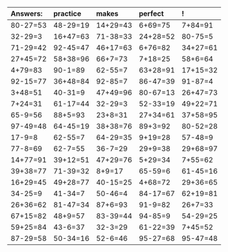 | Answers: | practice | makes | perfect | ! |
| :--- | :--- | :--- | :--- | :--- |
| 80-27=53 | 48-29=19 | 14+29=43 | 6+69=75 | 7+84=91 | 
| 32-29=3 | 16+47=63 | 71-38=33 | 24+28=52 | 80-75=5 | 
| 71-29=42 | 92-45=47 | 46+17=63 | 6+76=82 | 34+27=61 | 
| 27+45=72 | 58+38=96 | 66+7=73 | 7+18=25 | 58+6=64 | 
| 4+79=83 | 90-1=89 | 62-55=7 | 63+28=91 | 17+15=32 | 
| 92-15=77 | 36+48=84 | 92-85=7 | 86-47=39 | 91-87=4 | 
| 3+48=51 | 40-31=9 | 47+49=96 | 80-67=13 | 26+47=73 | 
| 7+24=31 | 61-17=44 | 32-29=3 | 52-33=19 | 49+22=71 | 
| 65-9=56 | 88+5=93 | 23+8=31 | 27+34=61 | 37+58=95 | 
| 97-49=48 | 64-45=19 | 38+38=76 | 89+3=92 | 80-52=28 | 
| 17-9=8 | 62-55=7 | 64-29=35 | 9+19=28 | 57-48=9 | 
| 77-8=69 | 62-7=55 | 36-7=29 | 29+9=38 | 29+68=97 | 
| 14+77=91 | 39+12=51 | 47+29=76 | 5+29=34 | 7+55=62 | 
| 39+38=77 | 71-39=32 | 8+9=17 | 65-59=6 | 61-45=16 | 
| 16+29=45 | 49+28=77 | 40-15=25 | 4+68=72 | 29+36=65 | 
| 34-25=9 | 41-34=7 | 50-46=4 | 84-17=67 | 62+19=81 | 
| 26+36=62 | 81-47=34 | 87+6=93 | 91-9=82 | 26+7=33 | 
| 67+15=82 | 48+9=57 | 83-39=44 | 94-85=9 | 54-29=25 | 
| 59+25=84 | 43-6=37 | 32-3=29 | 61-22=39 | 7+45=52 | 
| 87-29=58 | 50-34=16 | 52-6=46 | 95-27=68 | 95-47=48 | 
